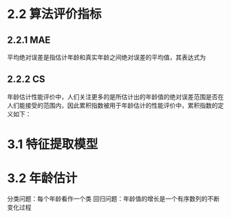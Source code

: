 
# 2.2 算法评价指标
## 2.2.1 MAE
平均绝对误差是指估计年龄和真实年龄之间绝对误差的平均值，其表达式为

## 2.2.2 CS
年龄估计性能评价中，人们关注更多的是所估计出的年龄值的绝对误差范围是否在人们能接受的范围内，因此累积指数被用于年龄估计的性能评价中，累积指数的定义如下：

# 3.1 特征提取模型

# 3.2 年龄估计
分类问题：每个年龄看作一个类
回归问题：年龄值的增长是一个有序数列的不断变化过程
